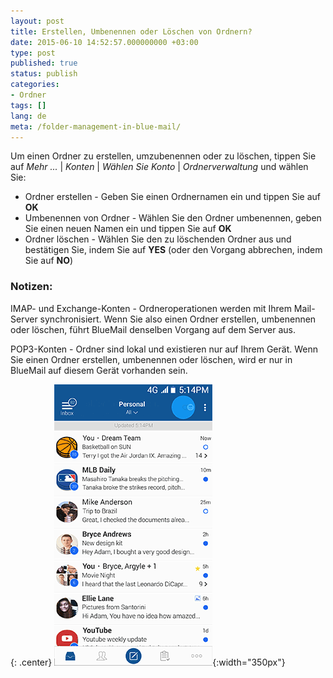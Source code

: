 ```yaml
---
layout: post
title: Erstellen, Umbenennen oder Löschen von Ordnern?
date: 2015-06-10 14:52:57.000000000 +03:00
type: post
published: true
status: publish
categories:
- Ordner
tags: []
lang: de
meta: /folder-management-in-blue-mail/
---
```


Um einen Ordner zu erstellen, umzubenennen oder zu löschen, tippen Sie auf *Mehr ...* \| *Konten* \| *Wählen Sie Konto* \| *Ordnerverwaltung* und wählen Sie:

* Ordner erstellen - Geben Sie einen Ordnernamen ein und tippen Sie auf **OK**
* Umbenennen von Ordner - Wählen Sie den Ordner umbenennen, geben Sie einen neuen Namen ein und tippen Sie auf **OK**
* Ordner löschen - Wählen Sie den zu löschenden Ordner aus und bestätigen Sie, indem Sie auf **YES** (oder den Vorgang abbrechen, indem Sie auf **NO**)

### Notizen:

IMAP- und Exchange-Konten - Ordneroperationen werden mit Ihrem Mail-Server synchronisiert. Wenn Sie also einen Ordner erstellen, umbenennen oder löschen, führt BlueMail denselben Vorgang auf dem Server aus.

POP3-Konten - Ordner sind lokal und existieren nur auf Ihrem Gerät. Wenn Sie einen Ordner erstellen, umbenennen oder löschen, wird er nur in BlueMail auf diesem Gerät vorhanden sein.

{: .center}
![BlueMail Create Folder](/assets/BlueMail_Create_Folder1.gif){:width="350px"}
